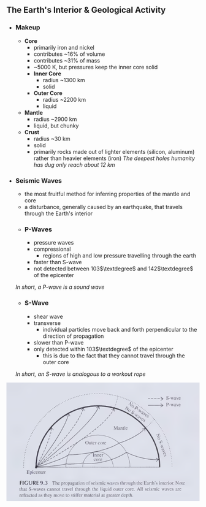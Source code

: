 ## The Earth's Interior & Geological Activity
- ### Makeup
    - **Core**
        - primarily iron and nickel
        - contributes ~16% of volume
        - contributes ~31% of mass
        - ~5000 K, but pressures keep the inner core solid
        - **Inner Core**
            - radius ~1300 km
            - solid
        - **Outer Core**
            - radius ~2200 km
            - liquid
    - **Mantle**
        - radius ~2900 km
        - liquid, but chunky
    - **Crust**
        - radius ~30 km
        - solid
        - primarily rocks made out of lighter elements (silicon, aluminum) rather than heavier elements (iron)
    *The deepest holes humanity has dug only reach about 12 km*
- ### Seismic Waves
    - the most fruitful method for inferring properties of the mantle and core
    - a disturbance, generally caused by an earthquake, that travels through the Earth's interior
    - ### P-Waves
        - pressure waves
        - compressional
            - regions of high and low pressure travelling through the earth
        - faster than S-wave
        - not detected between 103$\textdegree$ and 142$\textdegree$ of the epicenter
    
    *In short, a P-wave is a sound wave*
    - ### S-Wave
        - shear wave
        - transverse
            - individual particles move back and forth perpendicular to the direction of propagation
        - slower than P-wave
        - only detected within 103$\textdegree$ of the epicenter
            - this is due to the fact that they cannot travel through the outer core
    
    *In short, an S-wave is analogous to a workout rope*

![](../../zassets/Pasted%20image%2020230907130804.png)

